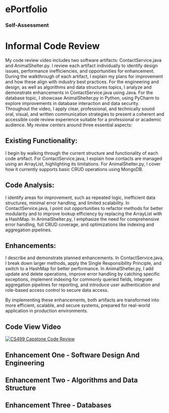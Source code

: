 # ePortfolio



### Self-Assessment



# Informal Code Review

My code review video includes two software artifacts: ContactService.java and AnimalShelter.py. I review each artifact individually to identify design issues, performance inefficiencies, and opportunities for enhancement. During the walkthrough of each artifact, I explain my plans for improvement and how these align with industry best practices. For the engineering and design, as well as algorithms and data structures topics, I analyze and demonstrate enhancements in ContactService.java using Java. For the database topic, I showcase AnimalShelter.py in Python, using PyCharm to explore improvements in database interaction and data security. Throughout the video, I apply clear, professional, and technically sound oral, visual, and written communication strategies to present a coherent and accessible code review experience suitable for a professional or academic audience. My review centers around three essential aspects:

## Existing Functionality:
I begin by walking through the current structure and functionality of each code artifact. For ContactService.java, I explain how contacts are managed using an ArrayList, highlighting its limitations. For AnimalShelter.py, I cover how it currently supports basic CRUD operations using MongoDB.

## Code Analysis:
I identify areas for improvement, such as repeated logic, inefficient data structures, minimal error handling, and limited scalability. In ContactService.java, I point out opportunities to refactor methods for better modularity and to improve lookup efficiency by replacing the ArrayList with a HashMap. In AnimalShelter.py, I emphasize the need for comprehensive error handling, full CRUD coverage, and optimizations like indexing and aggregation pipelines.

## Enhancements:
I describe and demonstrate planned enhancements. In ContactService.java, I break down larger methods, apply the Single Responsibility Principle, and switch to a HashMap for better performance. In AnimalShelter.py, I add update and delete operations, improve error handling by catching specific exceptions, implement indexing for commonly queried fields, integrate aggregation pipelines for reporting, and introduce user authentication and role-based access control to secure data access.

By implementing these enhancements, both artifacts are transformed into more efficient, scalable, and secure systems, prepared for real-world application in production environments.

## Code View Video

[![CS499 Capstone Code Review](https://img.youtube.com/vi/pZlWwK_YXGA/0.jpg)](https://www.youtube.com/watch?v=pZlWwK_YXGA)

## Enhancement One - Software Design And Engineering



## Enhancement Two - Algorithms and Data Structure



## Enhancement Three - Databases

